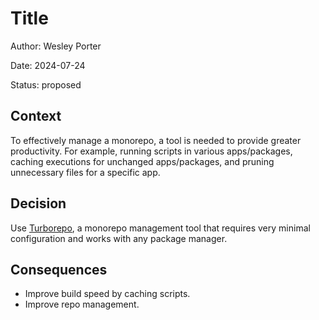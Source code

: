 # Title

Author: Wesley Porter

Date: 2024-07-24

Status: proposed

## Context

To effectively manage a monorepo, a tool is needed to provide greater productivity. For example, running scripts in various apps/packages, caching executions for unchanged apps/packages, and pruning unnecessary files for a specific app.

## Decision

Use [Turborepo](https://turbo.build/repo), a monorepo management tool that requires very minimal configuration and works with any package manager.

## Consequences

- Improve build speed by caching scripts.
- Improve repo management.
